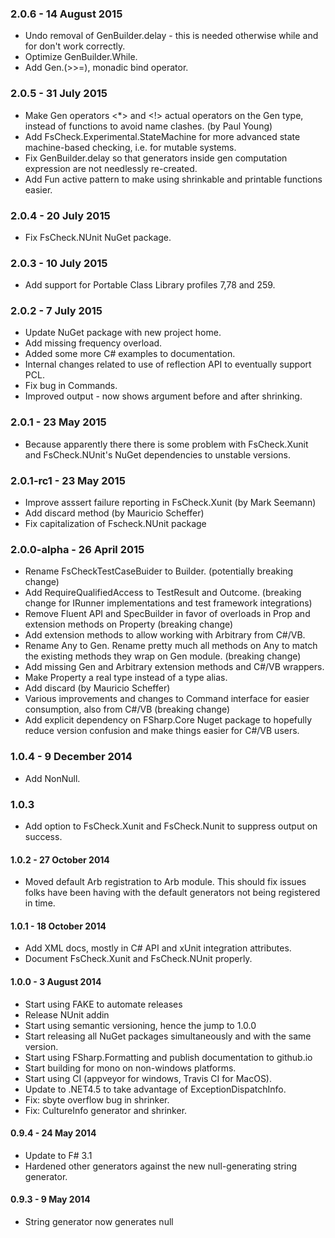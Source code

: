 ### 2.0.6 - 14 August 2015
  * Undo removal of GenBuilder.delay - this is needed otherwise while and for don't work correctly.
  * Optimize GenBuilder.While.
  * Add Gen.(>>=), monadic bind operator.

### 2.0.5 - 31 July 2015
  * Make Gen operators <*> and <!> actual operators on the Gen type, instead of functions to avoid name clashes. (by Paul Young)
  * Add FsCheck.Experimental.StateMachine for more advanced state machine-based checking, i.e. for mutable systems.
  * Fix GenBuilder.delay so that generators inside gen computation expression are not needlessly re-created.
  * Add Fun active pattern to make using shrinkable and printable functions easier.

### 2.0.4 - 20 July 2015
  * Fix FsCheck.NUnit NuGet package.

### 2.0.3 - 10 July 2015
  * Add support for Portable Class Library profiles 7,78 and 259.

### 2.0.2 - 7 July 2015
  * Update NuGet package with new project home.
  * Add missing frequency overload.
  * Added some more C# examples to documentation.
  * Internal changes related to use of reflection API to eventually support PCL.
  * Fix bug in Commands.
  * Improved output - now shows argument before and after shrinking.

### 2.0.1 - 23 May 2015
  * Because apparently there there is some problem with FsCheck.Xunit and FsCheck.NUnit's NuGet dependencies to unstable versions.

### 2.0.1-rc1 - 23 May 2015
  * Improve asssert failure reporting in FsCheck.Xunit (by Mark Seemann)
  * Add discard method (by Mauricio Scheffer)
  * Fix capitalization of Fscheck.NUnit package

### 2.0.0-alpha - 26 April 2015
  * Rename FsCheckTestCaseBuider to Builder. (potentially breaking change)
  * Add RequireQualifiedAccess to TestResult and Outcome. (breaking change for IRunner implementations and test framework integrations)
  * Remove Fluent API and SpecBuilder in favor of overloads in Prop and extension methods on Property (breaking change)
  * Add extension methods to allow working with Arbitrary from C#/VB. 
  * Rename Any to Gen. Rename pretty much all methods on Any to match the existing methods they wrap on Gen module. (breaking change)
  * Add missing Gen and Arbitrary extension methods and C#/VB wrappers.
  * Make Property a real type instead of a type alias.
  * Add discard (by Mauricio Scheffer)
  * Various improvements and changes to Command interface for easier consumption, also from C#/VB (breaking change)
  * Add explicit dependency on FSharp.Core Nuget package to hopefully reduce version confusion and make things easier for C#/VB users.

### 1.0.4 - 9 December 2014
  * Add NonNull<T>.

### 1.0.3
  * Add option to FsCheck.Xunit and FsCheck.Nunit to suppress output on success.

#### 1.0.2 - 27 October 2014
  * Moved default Arb registration to Arb module. This should fix issues 
  folks have been having with the default generators not being registered in time.

#### 1.0.1 - 18 October 2014
 * Add XML docs, mostly in C# API and xUnit integration attributes.
 * Document FsCheck.Xunit and FsCheck.NUnit properly.

#### 1.0.0 - 3 August 2014
* Start using FAKE to automate releases
* Release NUnit addin
* Start using semantic versioning, hence the jump to 1.0.0
* Start releasing all NuGet packages simultaneously and with the same version.
* Start using FSharp.Formatting and publish documentation to github.io
* Start building for mono on non-windows platforms.
* Start using CI (appveyor for windows, Travis CI for MacOS).
* Update to .NET4.5 to take advantage of ExceptionDispatchInfo.
* Fix: sbyte overflow bug in shrinker.
* Fix: CultureInfo generator and shrinker.

#### 0.9.4 - 24 May 2014
* Update to F# 3.1
* Hardened other generators against the new null-generating string generator.

#### 0.9.3 - 9 May 2014
* String generator now generates null
